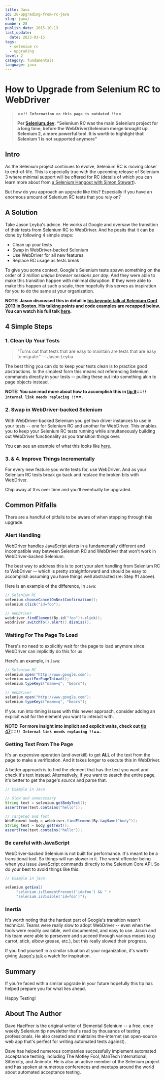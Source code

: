 ```yaml
---
title: Java
id: 28-upgrading-from-rc-java
slug: java/
number: 28
publish_date: 2015-10-13
last_update:
  date: 2023-03-15
tags:
  - selenium rc
  - upgrading
level: 2
category: fundamentals
language: java
---
```


# How to Upgrade from Selenium RC to WebDriver

>==**`!! Information on this page is outdated !!`**==
>
>__Per [Selenium.dev](https://www.selenium.dev/documentation/legacy/selenium_1/): “Selenium RC was the main Selenium project for a long time, before the WebDriver/Selenium merge brought up Selenium 2, a more powerful tool. It is worth to highlight that Selenium 1 is not supported anymore”__

## Intro

As the Selenium project continues to evolve, Selenium RC is moving closer to end-of-life. This is especially true with the upcoming release of Selenium 3 where minimal support will be offered for RC (details of which you can learn more about from [a Selenium Hangout with Simon Stewart](http://seleniumhq.wordpress.com/2013/10/09/selenium-hangout-2-recap/)).

But how do you approach an upgrade like this? Especially if you have an enormous amount of Selenium RC tests that you rely on?

## A Solution

Take Jason Leyba's advice. He works at Google and oversaw the transition of their tests from Selenium RC to WebDriver. And he posits that it can be done by following 4 simple steps:  

+ Clean up your tests  
+ Swap in WebDriver-backed Selenium  
+ Use WebDriver for all new features  
+ Replace RC usage as tests break  

To give you some context, Google's Selenium tests spawn something on the order of _3 million unique browser sessions per day_. And they were able to make this transition happen with minimal disruption. If they were able to make this happen at such a scale, then hopefully this serves as inspiration for you to do the same at your organization.

__NOTE: Jason discussed this in detail in [his keynote talk at Selenium Conf 2013 in Boston](http://www.youtube.com/watch?v=cSLmfegT36A). His talking points and code examples are recapped below. You can watch his full talk [here](http://www.youtube.com/watch?v=cSLmfegT36A).__


## 4 Simple Steps

### 1. Clean Up Your Tests

> "Turns out that tests that are easy to maintain are tests that are easy to migrate." -- Jason Leyba

The best thing you can do to keep your tests clean is to practice good abstractions. In the simplest form this means not referencing Selenium commands directly in your tests -- pulling these out into something akin to page objects instead.

__NOTE: You can read more about how to accomplish this in [tip 9](/tips/9-use-a-base-page-object)==**`!! Internal link needs replacing !!`**==.__

### 2. Swap in WebDriver-backed Selenium

With WebDriver-backed Selenium you get two driver instances to use in your tests -- one for Selenium RC and another for WebDriver. This enables you to keep your Selenium RC tests running while simultaneously building out WebDriver functionality as you transition things over.

You can see an example of what this looks like [here](https://github.com/SeleniumHQ/selenium/wiki/Ruby-Bindings#webdriver-backed-selenium).

### 3. & 4. Improve Things Incrementally

For every new feature you write tests for, use WebDriver. And as your Selenium RC tests break go back and replace the broken bits with WebDriver.

Chip away at this over time and you'll eventually be upgraded.

## Common Pitfalls

There are a handful of pitfalls to be aware of when stepping through this upgrade.

### Alert Handling

WebDriver handles JavaScript alerts in a fundamentally different and incompatible way between Selenium RC and WebDriver that won't work in WebDriver-backed Selenium.

The best way to address this is to port your alert handling from Selenium RC to WebDriver -- which is pretty straightforward and should be easy to accomplish assuming you have things well abstracted (re: Step #1 above).

Here is an example of the difference, in `Java`:

```java
// Selenium RC
selenium.chooseCancelOnNextConfirmation();
selenium.click("id=foo");

// WebDriver
webdriver.findElement(By.id("foo")).click();
webdriver.switchTo().alert().dismiss();
```

### Waiting For The Page To Load

There's no need to explicitly wait for the page to load anymore since WebDriver can implicitly do this for us.

Here's an example, in `Java`:

```java
// Selenium RC
selenium.open("http://www.google.com");
selenium.waitForPageToLoad();
selenium.typeKeys("name=q", "bears");

// WebDriver
selenium.open("http://www.google.com");
selenium.typeKeys("name=q", "bears");
```

If you run into timing issues with this newer approach, consider adding an explicit wait for the element you want to interact with.

__NOTE: For more insight into implicit and explicit waits, check out [tip 47](/tips/47-waiting)==**`!! Internal link needs replacing !!`**==.__

### Getting Text From The Page

It's an expensive operation (and overkill) to get __ALL__ of the text from the page to make a verification. And it takes longer to execute this in WebDriver.

A better approach is to find the element that has the text you want and check it's text instead. Alternatively, if you want to search the entire page, it's better to get the page's _source_ and parse that.

```java
// Example in Java

// Slow and unnecessary
String text = selenium.getBodyText();
assertTrue(text.contains("hello"));

// Targeted and fast
WebElement body = webdriver.findElement(By.tagName("body"));
String text = body.getText();
assertTrue(text.contains("hello"));
```

### Be careful with JavaScript

WebDriver-backed Selenium is not built for performance. It's meant to be a transitional tool. So things will run slower in it. The worst offender being when you issue JavaScript commands directly to the Selenium Core API. So do your best to avoid things like this.

```java
// Example in java

selenium.getEval(
     "selenium.isElementPresent('id=foo') && " +
     "selenium.isVisible('id=foo')");
```

### Inertia

It's worth noting that the hardest part of Google's transition wasn't technical. Teams were really slow to adopt WebDriver -- even when the tools were readily available, well documented, and easy to use. Jason and his team were able to persevere and succeed through various means (e.g carrot, stick, elbow grease, etc.), but this really slowed their progress.

If you find yourself in a similar situation at your organization, it's worth giving [Jason's talk](http://www.youtube.com/watch?v=cSLmfegT36A) a watch for inspiration.

## Summary

If you're faced with a similar upgrade in your future hopefully this tip has helped prepare you for what lies ahead.

Happy Testing!

## About The Author

Dave Haeffner is the original writer of Elemental Selenium -- a free, once weekly Selenium tip newsletter that's read by thousands of testing professionals. He also created and maintains the-internet (an open-source web app that's perfect for writing automated tests against).

Dave has helped numerous companies successfully implement automated acceptance testing; including The Motley Fool, ManTech International, Sittercity, and Animoto. He is also an active member of the Selenium project and has spoken at numerous conferences and meetups around the world about automated acceptance testing.
